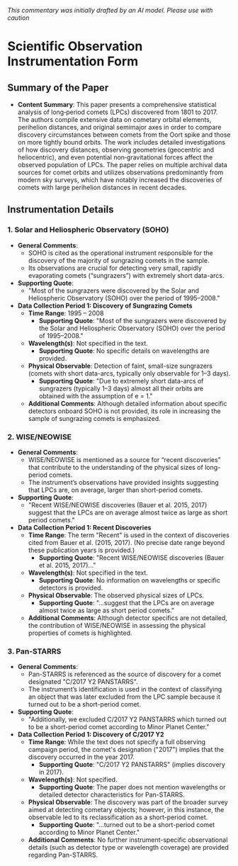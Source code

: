 _This commentary was initially drafted by an AI model. Please use with caution_

# Scientific Observation Instrumentation Form

## Summary of the Paper
- **Content Summary**: This paper presents a comprehensive statistical analysis of long‐period comets (LPCs) discovered from 1801 to 2017. The authors compile extensive data on cometary orbital elements, perihelion distances, and original semimajor axes in order to compare discovery circumstances between comets from the Oort spike and those on more tightly bound orbits. The work includes detailed investigations of how discovery distances, observing geometries (geocentric and heliocentric), and even potential non‐gravitational forces affect the observed population of LPCs. The paper relies on multiple archival data sources for comet orbits and utilizes observations predominantly from modern sky surveys, which have notably increased the discoveries of comets with large perihelion distances in recent decades.

## Instrumentation Details

### 1. Solar and Heliospheric Observatory (SOHO)
- **General Comments**:
   - SOHO is cited as the operational instrument responsible for the discovery of the majority of sungrazing comets in the sample.
   - Its observations are crucial for detecting very small, rapidly evaporating comets (“sungrazers”) with extremely short data-arcs.
- **Supporting Quote**:
   - "Most of the sungrazers were discovered by the Solar and Heliospheric Observatory (SOHO) over the period of 1995–2008."
- **Data Collection Period 1: Discovery of Sungrazing Comets**
   - **Time Range**: 1995 – 2008
      - **Supporting Quote**: "Most of the sungrazers were discovered by the Solar and Heliospheric Observatory (SOHO) over the period of 1995–2008."
   - **Wavelength(s)**: Not specified in the text.
      - **Supporting Quote**: No specific details on wavelengths are provided.
   - **Physical Observable**: Detection of faint, small-size sungrazers (comets with short data-arcs, typically only observable for 1–3 days).
      - **Supporting Quote**: "Due to extremely short data-arcs of sungrazers (typically 1–3 days) almost all their orbits are obtained with the assumption of e = 1."
   - **Additional Comments**: Although detailed information about specific detectors onboard SOHO is not provided, its role in increasing the sample of sungrazing comets is emphasized.

### 2. WISE/NEOWISE
- **General Comments**:
   - WISE/NEOWISE is mentioned as a source for “recent discoveries” that contribute to the understanding of the physical sizes of long-period comets.
   - The instrument’s observations have provided insights suggesting that LPCs are, on average, larger than short-period comets.
- **Supporting Quote**:
   - "Recent WISE/NEOWISE discoveries (Bauer et al. 2015, 2017) suggest that the LPCs are on average almost twice as large as short period comets."
- **Data Collection Period 1: Recent Discoveries**
   - **Time Range**: The term "Recent" is used in the context of discoveries cited from Bauer et al. (2015, 2017). (No precise date range beyond these publication years is provided.)
      - **Supporting Quote**: "Recent WISE/NEOWISE discoveries (Bauer et al. 2015, 2017)..."
   - **Wavelength(s)**: Not specified in the text.
      - **Supporting Quote**: No information on wavelengths or specific detectors is provided.
   - **Physical Observable**: The observed physical sizes of LPCs.
      - **Supporting Quote**: "...suggest that the LPCs are on average almost twice as large as short period comets."
   - **Additional Comments**: Although detector specifics are not detailed, the contribution of WISE/NEOWISE in assessing the physical properties of comets is highlighted.

### 3. Pan-STARRS
- **General Comments**:
   - Pan-STARRS is referenced as the source of discovery for a comet designated "C/2017 Y2 PANSTARRS".
   - The instrument’s identification is used in the context of classifying an object that was later excluded from the LPC sample because it turned out to be a short-period comet.
- **Supporting Quote**:
   - "Additionally, we excluded C/2017 Y2 PANSTARRS which turned out to be a short-period comet according to Minor Planet Center."
- **Data Collection Period 1: Discovery of C/2017 Y2**
   - **Time Range**: While the text does not specify a full observing campaign period, the comet's designation ("2017") implies that the discovery occurred in the year 2017.
      - **Supporting Quote**: "C/2017 Y2 PANSTARRS" (implies discovery in 2017).
   - **Wavelength(s)**: Not specified.
      - **Supporting Quote**: The paper does not mention wavelengths or detailed detector characteristics for Pan-STARRS.
   - **Physical Observable**: The discovery was part of the broader survey aimed at detecting cometary objects; however, in this instance, the observable led to its reclassification as a short-period comet.
      - **Supporting Quote**: "...turned out to be a short-period comet according to Minor Planet Center."
   - **Additional Comments**: No further instrument-specific observational details (such as detector type or wavelength coverage) are provided regarding Pan-STARRS.
